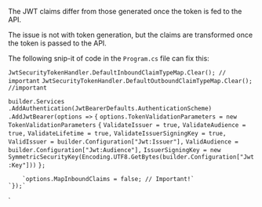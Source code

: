 The JWT claims differ from those generated once the token is fed to the API.

The issue is not with token generation, but the claims are transformed once the token is passed to the API.

The following snip-it of code in the `Program.cs` file can fix this: 

`JwtSecurityTokenHandler.DefaultInboundClaimTypeMap.Clear(); // important`
`JwtSecurityTokenHandler.DefaultOutboundClaimTypeMap.Clear(); //important`

`builder.Services`
    `.AddAuthentication(JwtBearerDefaults.AuthenticationScheme)`
    `.AddJwtBearer(options =>`
    `{`
        `options.TokenValidationParameters = new TokenValidationParameters`
        `{`
            `ValidateIssuer = true,`
            `ValidateAudience = true,`
            `ValidateLifetime = true,`
            `ValidateIssuerSigningKey = true,`
            `ValidIssuer = builder.Configuration["Jwt:Issuer"],`
            `ValidAudience = builder.Configuration["Jwt:Audience"],`
            `IssuerSigningKey = new SymmetricSecurityKey(Encoding.UTF8.GetBytes(builder.Configuration["Jwt:Key"]))`
        `};`

        `options.MapInboundClaims = false; // Important!`
    `});`

`

